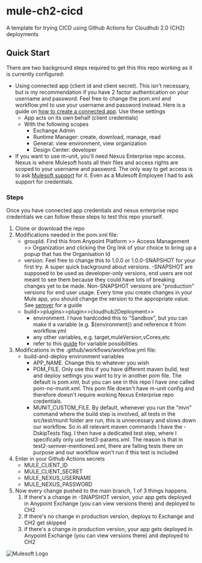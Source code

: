 # mule-ch2-cicd
A template for trying CICD using Github Actions for Cloudhub 2.0 (CH2) deployments

## Quick Start
There are two background steps required to get this this repo working as it is currently configured:
- Using connected app (client id and client secret). This isn't necessary, but is my recommendation if you have 2 factor authentication on your username and password. Feel free to change the pom.xml and workflow.yml to use your username and password instead. Here is a guide on [how to create a connected app](https://docs.mulesoft.com/access-management/connected-apps-developers). Use these settings
    - App acts on its own behalf (client credentials)
    - With the following scopes
        - Exchange Admin
        - Runtime Manager: create, download, manage, read
        - General: view environment, view organization
        - Design Center: developer
- If you want to use m-unit, you'll need Nexus Enterprise repo access. Nexus is where Mulesoft hosts all their files and access rights are scoped to your username and password. The only way to get access is to ask [Mulesoft support](https://www.mulesoft.com/support-login) for it. Even as a Mulesoft Employee I had to ask support for credentials.

### Steps
Once you have connected app credentials and nexus enterprise repo credentials we can follow these steps to test this repo yourself.
1. Clone or download the repo
2. Modifications needed in the pom.xml file:
    - groupId. Find this from Anypoint Platform >> Access Management >> Organization and clicking the Org link of your choice to bring up a popup that has the Organisation Id
    - version. Feel free to change this to 1.0.0 or 1.0.0-SNAPSHOT for your first try. A super quick background about versions. -SNAPSHOT are supposed to be used as developer-only versions, end users are not meant to see them because they could have lots of breaking changes yet to be made. Non-SNAPSHOT versions are "production" versions for end user usage. Every time you create changes in your Mule app, you should change the version to the appropriate value. See [semver](https://semver.org/) for a guide
    - build>>plugins>>plugin>>cloudhub2Deployment>>
        - environment. I have hardcoded this to "Sandbox", but you can make it a variable (e.g. ${environment}) and reference it from workflow.yml
        - any other variables, e.g. target,muleVersion,vCores,etc
        - refer to this [guide](https://docs.mulesoft.com/mule-runtime/4.4/deploy-to-cloudhub-2) for variable possibilities 
3. Modifications in the .github/workflows/workflow.yml file:
    - build-and-deploy environment variables
      - APP_NAME. Change this to whatever you wish
      - POM_FILE. Only use this if you have different maven build, test and deploy settings you want to try in another pom file. The default is pom.xml, but you can see in this repo I have one called pom-no-munit.xml. This pom file doesn't have m-unit config and therefore doesn't require working Nexus Enterprise repo credentials.
      - MUNIT_CUSTOM_FILE. By default, whenever you run the "mvn" command where the build step is involved, all tests in the src/test/munit folder are run, this is unnecessary and slows down our workflow. So in all relevant maven commands I have the -DskipTests flag. I then have a dedicated test step, where I specifically only use test3-params.xml. The reason is that in test2-semver-mentioned.xml, there are failing tests there on purpose and our workflow won't run if this test is included
4. Enter in your Github Actions secrets
    - MULE_CLIENT_ID
    - MULE_CLIENT_SECRET
    - MULE_NEXUS_USERNAME
    - MULE_NEXUS_PASSWORD
5. Now every change pushed to the main branch, 1 of 3 things happens.
    1. If there's a change in -SNAPSHOT version, your app gets deployed in Anypoint Exchange (you can view versions there) and deployed to CH2
    2. If there's no change in production version, deploys to Exchange and CH2 get skipped
    3. if there's a change in production version, your app gets deployed in Anypoint Exchange (you can view versions there) and deployed to CH2


![Mulesoft Logo](https://images.g2crowd.com/uploads/product/image/social_landscape/social_landscape_08f1e92399dc8ab3acadf4bbc964b6cf/mulesoft-anypoint-platform.png)
